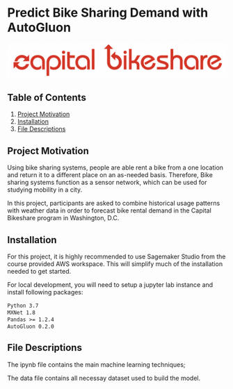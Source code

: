 # Predict Bike Sharing Demand with AutoGluon

![bikesharing](img/bikeshare.png)

## Table of Contents


1. [Project Motivation](#motivation)
2. [Installation](#installation)
3. [File Descriptions](#files)


## Project Motivation<a name="motivation"></a>

Using bike sharing systems, people are able rent a bike from a one location and return it to a different place on an as-needed basis. Therefore, Bike sharing systems  function as a sensor network, which can be used for studying mobility in a city.

In this project, participants are asked to combine historical usage patterns with weather data in order to forecast bike rental demand in the Capital Bikeshare program in Washington, D.C.


## Installation <a name="installation"></a>

For this project, it is highly recommended to use Sagemaker Studio from the course provided AWS workspace. This will simplify much of the installation needed to get started.

For local development, you will need to setup a jupyter lab instance and install following packages:

```
Python 3.7
MXNet 1.8
Pandas >= 1.2.4
AutoGluon 0.2.0 
```


## File Descriptions <a name="files"></a>

The ipynb file contains the main machine learning techniques;

The data file contains all necessay dataset used to build the model.







